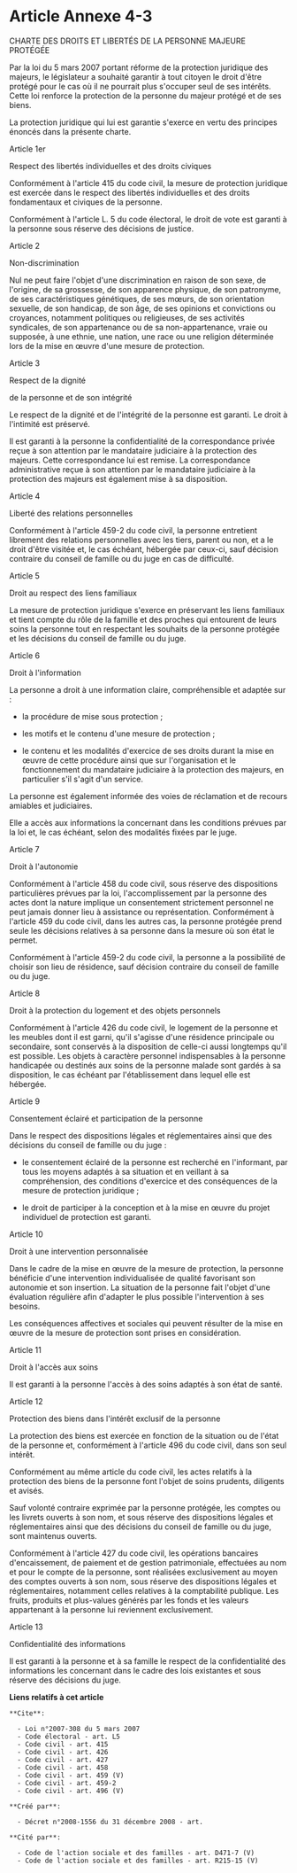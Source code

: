 # Article Annexe 4-3

CHARTE DES DROITS ET LIBERTÉS DE LA PERSONNE MAJEURE PROTÉGÉE 

Par la loi du 5 mars 2007 portant réforme de la protection juridique des majeurs, le législateur a souhaité garantir à tout
citoyen le droit d'être protégé pour le cas où il ne pourrait plus s'occuper seul de ses intérêts. Cette loi renforce la
protection de la personne du majeur protégé et de ses biens. 

La protection juridique qui lui est garantie s'exerce en vertu des principes énoncés dans la présente charte. 

Article 1er 

Respect des libertés individuelles et des droits civiques 

Conformément à l'article 415 du code civil, la mesure de protection juridique est exercée dans le respect des libertés
individuelles et des droits fondamentaux et civiques de la personne. 

Conformément à l'article L. 5 du code électoral, le droit de vote est garanti à la personne sous réserve des décisions de
justice. 

Article 2 

Non-discrimination 

Nul ne peut faire l'objet d'une discrimination en raison de son sexe, de l'origine, de sa grossesse, de son apparence
physique, de son patronyme, de ses caractéristiques génétiques, de ses mœurs, de son orientation sexuelle, de son handicap,
de son âge, de ses opinions et convictions ou croyances, notamment politiques ou religieuses, de ses activités syndicales, de
son appartenance ou de sa non-appartenance, vraie ou supposée, à une ethnie, une nation, une race ou une religion déterminée
lors de la mise en œuvre d'une mesure de protection. 

Article 3 

Respect de la dignité 

de la personne et de son intégrité 

Le respect de la dignité et de l'intégrité de la personne est garanti. Le droit à l'intimité est préservé. 

Il est garanti à la personne la confidentialité de la correspondance privée reçue à son attention par le mandataire
judiciaire à la protection des majeurs. Cette correspondance lui est remise. La correspondance administrative reçue à son
attention par le mandataire judiciaire à la protection des majeurs est également mise à sa disposition. 

Article 4 

Liberté des relations personnelles 

Conformément à l'article 459-2 du code civil, la personne entretient librement des relations personnelles avec les tiers,
parent ou non, et a le droit d'être visitée et, le cas échéant, hébergée par ceux-ci, sauf décision contraire du conseil de
famille ou du juge en cas de difficulté. 

Article 5 

Droit au respect des liens familiaux 

La mesure de protection juridique s'exerce en préservant les liens familiaux et tient compte du rôle de la famille et des
proches qui entourent de leurs soins la personne tout en respectant les souhaits de la personne protégée et les décisions du
conseil de famille ou du juge. 

Article 6 

Droit à l'information 

La personne a droit à une information claire, compréhensible et adaptée sur :

- la procédure de mise sous protection ;

- les motifs et le contenu d'une mesure de protection ;

- le contenu et les modalités d'exercice de ses droits durant la mise en œuvre de cette procédure ainsi que sur
l'organisation et le fonctionnement du mandataire judiciaire à la protection des majeurs, en particulier s'il s'agit d'un
service. 

La personne est également informée des voies de réclamation et de recours amiables et judiciaires. 

Elle a accès aux informations la concernant dans les conditions prévues par la loi et, le cas échéant, selon des modalités
fixées par le juge. 

Article 7 

Droit à l'autonomie 

Conformément à l'article 458 du code civil, sous réserve des dispositions particulières prévues par la loi, l'accomplissement
par la personne des actes dont la nature implique un consentement strictement personnel ne peut jamais donner lieu à
assistance ou représentation. Conformément à l'article 459 du code civil, dans les autres cas, la personne protégée prend
seule les décisions relatives à sa personne dans la mesure où son état le permet. 

Conformément à l'article 459-2 du code civil, la personne a la possibilité de choisir son lieu de résidence, sauf décision
contraire du conseil de famille ou du juge. 

Article 8 

Droit à la protection du logement et des objets personnels 

Conformément à l'article 426 du code civil, le logement de la personne et les meubles dont il est garni, qu'il s'agisse d'une
résidence principale ou secondaire, sont conservés à la disposition de celle-ci aussi longtemps qu'il est possible. Les
objets à caractère personnel indispensables à la personne handicapée ou destinés aux soins de la personne malade sont gardés
à sa disposition, le cas échéant par l'établissement dans lequel elle est hébergée. 

Article 9 

Consentement éclairé et participation de la personne 

Dans le respect des dispositions légales et réglementaires ainsi que des décisions du conseil de famille ou du juge :

- le consentement éclairé de la personne est recherché en l'informant, par tous les moyens adaptés à sa situation et en
veillant à sa compréhension, des conditions d'exercice et des conséquences de la mesure de protection juridique ;

- le droit de participer à la conception et à la mise en œuvre du projet individuel de protection est garanti. 

Article 10 

Droit à une intervention personnalisée 

Dans le cadre de la mise en œuvre de la mesure de protection, la personne bénéficie d'une intervention individualisée de
qualité favorisant son autonomie et son insertion. La situation de la personne fait l'objet d'une évaluation régulière afin
d'adapter le plus possible l'intervention à ses besoins. 

Les conséquences affectives et sociales qui peuvent résulter de la mise en œuvre de la mesure de protection sont prises en
considération. 

Article 11 

Droit à l'accès aux soins 

Il est garanti à la personne l'accès à des soins adaptés à son état de santé. 

Article 12 

Protection des biens dans l'intérêt exclusif de la personne 

La protection des biens est exercée en fonction de la situation ou de l'état de la personne et, conformément à l'article 496
du code civil, dans son seul intérêt. 

Conformément au même article du code civil, les actes relatifs à la protection des biens de la personne font l'objet de soins
prudents, diligents et avisés. 

Sauf volonté contraire exprimée par la personne protégée, les comptes ou les livrets ouverts à son nom, et sous réserve des
dispositions légales et réglementaires ainsi que des décisions du conseil de famille ou du juge, sont maintenus ouverts. 

Conformément à l'article 427 du code civil, les opérations bancaires d'encaissement, de paiement et de gestion patrimoniale,
effectuées au nom et pour le compte de la personne, sont réalisées exclusivement au moyen des comptes ouverts à son nom, sous
réserve des dispositions légales et réglementaires, notamment celles relatives à la comptabilité publique. Les fruits,
produits et plus-values générés par les fonds et les valeurs appartenant à la personne lui reviennent exclusivement. 

Article 13 

Confidentialité des informations 

Il est garanti à la personne et à sa famille le respect de la confidentialité des informations les concernant dans le cadre
des lois existantes et sous réserve des décisions du juge.

**Liens relatifs à cet article**

	**Cite**:

	  - Loi n°2007-308 du 5 mars 2007
	  - Code électoral - art. L5
	  - Code civil - art. 415
	  - Code civil - art. 426
	  - Code civil - art. 427
	  - Code civil - art. 458
	  - Code civil - art. 459 (V)
	  - Code civil - art. 459-2
	  - Code civil - art. 496 (V)

	**Créé par**:

	  - Décret n°2008-1556 du 31 décembre 2008 - art.

	**Cité par**:

	  - Code de l'action sociale et des familles - art. D471-7 (V)
	  - Code de l'action sociale et des familles - art. R215-15 (V)
